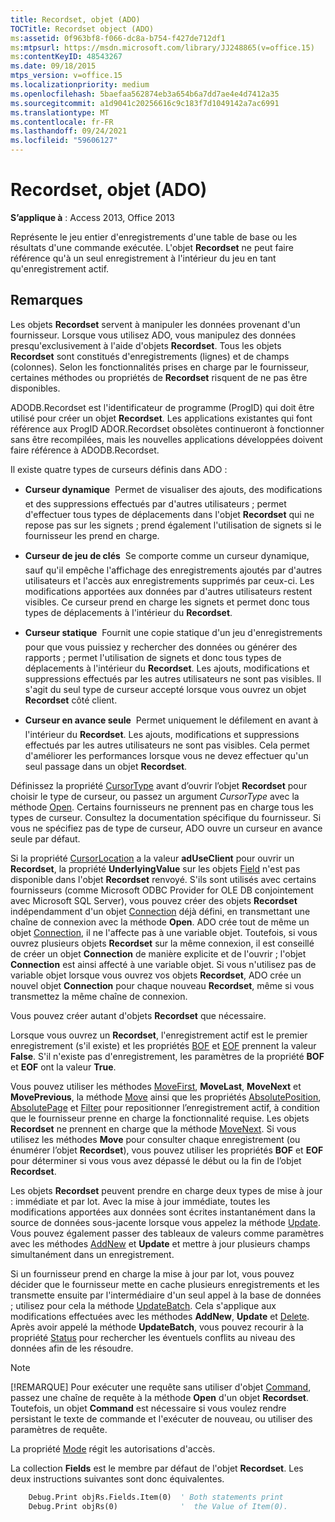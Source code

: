 ```yaml
---
title: Recordset, objet (ADO)
TOCTitle: Recordset object (ADO)
ms:assetid: 0f963bf8-f066-dc8a-b754-f427de712df1
ms:mtpsurl: https://msdn.microsoft.com/library/JJ248865(v=office.15)
ms:contentKeyID: 48543267
ms.date: 09/18/2015
mtps_version: v=office.15
ms.localizationpriority: medium
ms.openlocfilehash: 5baefaa562874eb3a654b6a7dd7ae4e4d7412a35
ms.sourcegitcommit: a1d9041c20256616c9c183f7d1049142a7ac6991
ms.translationtype: MT
ms.contentlocale: fr-FR
ms.lasthandoff: 09/24/2021
ms.locfileid: "59606127"
---
```

# <a name="recordset-object-ado"></a>Recordset, objet (ADO)

**S’applique à** : Access 2013, Office 2013

Représente le jeu entier d'enregistrements d'une table de base ou les résultats d'une commande exécutée. L'objet **Recordset** ne peut faire référence qu'à un seul enregistrement à l'intérieur du jeu en tant qu'enregistrement actif.

## <a name="remarks"></a>Remarques

Les objets **Recordset** servent à manipuler les données provenant d'un fournisseur. Lorsque vous utilisez ADO, vous manipulez des données presqu'exclusivement à l'aide d'objets **Recordset**. Tous les objets **Recordset** sont constitués d'enregistrements (lignes) et de champs (colonnes). Selon les fonctionnalités prises en charge par le fournisseur, certaines méthodes ou propriétés de **Recordset** risquent de ne pas être disponibles.

ADODB.Recordset est l'identificateur de programme (ProgID) qui doit être utilisé pour créer un objet **Recordset**. Les applications existantes qui font référence aux ProgID ADOR.Recordset obsolètes continueront à fonctionner sans être recompilées, mais les nouvelles applications développées doivent faire référence à ADODB.Recordset.

Il existe quatre types de curseurs définis dans ADO :

  - **Curseur dynamique**  Permet de visualiser des ajouts, des modifications et des suppressions effectués par d'autres utilisateurs ; permet d'effectuer tous types de déplacements dans l'objet **Recordset** qui ne repose pas sur les signets ; prend également l'utilisation de signets si le fournisseur les prend en charge.

  - **Curseur de jeu de clés**  Se comporte comme un curseur dynamique, sauf qu'il empêche l'affichage des enregistrements ajoutés par d'autres utilisateurs et l'accès aux enregistrements supprimés par ceux-ci. Les modifications apportées aux données par d'autres utilisateurs restent visibles. Ce curseur prend en charge les signets et permet donc tous types de déplacements à l'intérieur du **Recordset**.

  - **Curseur statique**  Fournit une copie statique d'un jeu d'enregistrements pour que vous puissiez y rechercher des données ou générer des rapports ; permet l'utilisation de signets et donc tous types de déplacements à l'intérieur du **Recordset**. Les ajouts, modifications et suppressions effectués par les autres utilisateurs ne sont pas visibles. Il s'agit du seul type de curseur accepté lorsque vous ouvrez un objet **Recordset** côté client.

  - **Curseur en avance seule**  Permet uniquement le défilement en avant à l'intérieur du **Recordset**. Les ajouts, modifications et suppressions effectués par les autres utilisateurs ne sont pas visibles. Cela permet d'améliorer les performances lorsque vous ne devez effectuer qu'un seul passage dans un objet **Recordset**.

Définissez la propriété [CursorType](cursortype-property-ado.md) avant d’ouvrir l’objet **Recordset** pour choisir le type de curseur, ou passez un argument *CursorType* avec la méthode [Open](open-method-ado-recordset.md). Certains fournisseurs ne prennent pas en charge tous les types de curseur. Consultez la documentation spécifique du fournisseur. Si vous ne spécifiez pas de type de curseur, ADO ouvre un curseur en avance seule par défaut.

Si la propriété [CursorLocation](cursorlocation-property-ado.md) a la valeur **adUseClient** pour ouvrir un **Recordset**, la propriété **UnderlyingValue** sur les objets [Field](field-object-ado.md) n'est pas disponible dans l'objet **Recordset** renvoyé. S'ils sont utilisés avec certains fournisseurs (comme Microsoft ODBC Provider for OLE DB conjointement avec Microsoft SQL Server), vous pouvez créer des objets **Recordset** indépendamment d'un objet [Connection](connection-object-ado.md) déjà défini, en transmettant une chaîne de connexion avec la méthode **Open**. ADO crée tout de même un objet [Connection](connection-object-ado.md), il ne l'affecte pas à une variable objet. Toutefois, si vous ouvrez plusieurs objets **Recordset** sur la même connexion, il est conseillé de créer un objet **Connection** de manière explicite et de l'ouvrir ; l'objet **Connection** est ainsi affecté à une variable objet. Si vous n'utilisez pas de variable objet lorsque vous ouvrez vos objets **Recordset**, ADO crée un nouvel objet **Connection** pour chaque nouveau **Recordset**, même si vous transmettez la même chaîne de connexion.

Vous pouvez créer autant d'objets **Recordset** que nécessaire.

Lorsque vous ouvrez un **Recordset**, l'enregistrement actif est le premier enregistrement (s'il existe) et les propriétés [BOF](bof-eof-properties-ado.md) et [EOF](bof-eof-properties-ado.md) prennent la valeur **False**. S'il n'existe pas d'enregistrement, les paramètres de la propriété **BOF** et **EOF** ont la valeur **True**.

Vous pouvez utiliser les méthodes [MoveFirst](movefirst-movelast-movenext-and-moveprevious-methods-ado.md), **MoveLast**, **MoveNext** et **MovePrevious**, la méthode [Move](move-method-ado.md) ainsi que les propriétés [AbsolutePosition](absoluteposition-property-ado.md), [AbsolutePage](absolutepage-property-ado.md) et [Filter](filter-property-ado.md) pour repositionner l’enregistrement actif, à condition que le fournisseur prenne en charge la fonctionnalité requise. Les objets **Recordset** ne prennent en charge que la méthode [MoveNext](movefirst-movelast-movenext-and-moveprevious-methods-ado.md). Si vous utilisez les méthodes **Move** pour consulter chaque enregistrement (ou énumérer l’objet **Recordset**), vous pouvez utiliser les propriétés **BOF** et **EOF** pour déterminer si vous vous avez dépassé le début ou la fin de l’objet **Recordset**.

Les objets **Recordset** peuvent prendre en charge deux types de mise à jour : immédiate et par lot. Avec la mise à jour immédiate, toutes les modifications apportées aux données sont écrites instantanément dans la source de données sous-jacente lorsque vous appelez la méthode [Update](update-method-ado.md). Vous pouvez également passer des tableaux de valeurs comme paramètres avec les méthodes [AddNew](addnew-method-ado.md) et **Update** et mettre à jour plusieurs champs simultanément dans un enregistrement.

Si un fournisseur prend en charge la mise à jour par lot, vous pouvez décider que le fournisseur mette en cache plusieurs enregistrements et les transmette ensuite par l'intermédiaire d'un seul appel à la base de données ; utilisez pour cela la méthode [UpdateBatch](updatebatch-method-ado.md). Cela s'applique aux modifications effectuées avec les méthodes **AddNew**, **Update** et [Delete](delete-method-ado-recordset.md). Après avoir appelé la méthode **UpdateBatch**, vous pouvez recourir à la propriété [Status](status-property-ado-recordset.md) pour rechercher les éventuels conflits au niveau des données afin de les résoudre.

> [!NOTE]
> [!REMARQUE] Pour exécuter une requête sans utiliser d'objet [Command](command-object-ado.md), passez une chaîne de requête à la méthode **Open** d'un objet **Recordset**. Toutefois, un objet **Command** est nécessaire si vous voulez rendre persistant le texte de commande et l'exécuter de nouveau, ou utiliser des paramètres de requête.

La propriété [Mode](mode-property-ado.md) régit les autorisations d'accès.

La collection **Fields** est le membre par défaut de l'objet **Recordset**. Les deux instructions suivantes sont donc équivalentes.

```vb
    Debug.Print objRs.Fields.Item(0)  ' Both statements print 
    Debug.Print objRs(0)              '  the Value of Item(0).
```
